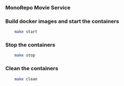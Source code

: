 ### MonoRepo Movie Service

### Build docker images and start the containers

```bash
    make start
```

### Stop the containers

```bash
    make stop
```

### Clean the containers

```bash
    make clean
```
